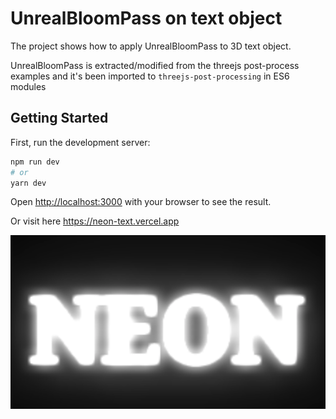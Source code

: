 UnrealBloomPass on text object
========

The project shows how to apply UnrealBloomPass to 3D text object.

UnrealBloomPass is extracted/modified from the threejs post-process examples and it's been imported to `threejs-post-processing` in ES6 modules


## Getting Started

First, run the development server:

```bash
npm run dev
# or
yarn dev
```

Open [http://localhost:3000](http://localhost:3000) with your browser to see the result.

Or visit here https://neon-text.vercel.app

![Screenshot](https://raw.githubusercontent.com/int2a65/neon-text/main/public/assets/screenshot.png?token=ALPVBQF6IGSYA5ES4EZ66NDBJ665E)
